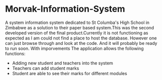 # Morvak-Information-System

A system information system dedicated to St Columba's High School in Zimbabwe as a solution to their paper based system.This was the second developed version of the final product.Currently it is not functioning as expected as I am could not find a place to host the database.
However one can just browse through and look at the code. And it will probably be ready to run soon. With imporvements
The application allows the following functions:
* Adding new student and teachers into the system
* Teachers can add student marks
* Student are able to see their marks for different modules

